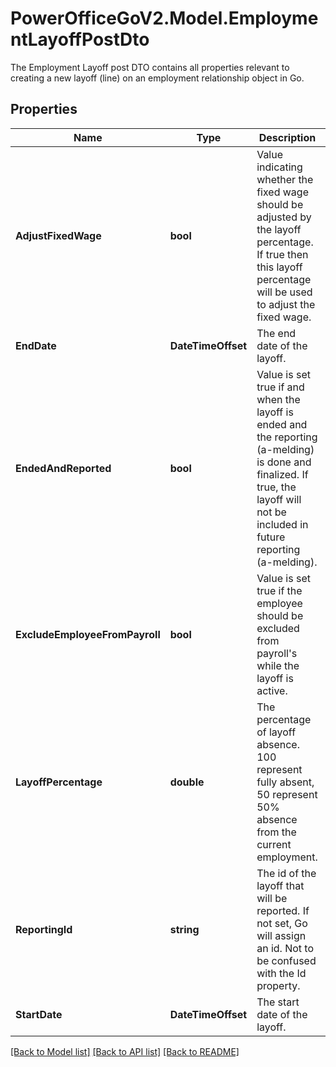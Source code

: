 # PowerOfficeGoV2.Model.EmploymentLayoffPostDto
The Employment Layoff post DTO contains all properties relevant to creating a new layoff (line) on an employment relationship object in Go.

## Properties

Name | Type | Description | Notes
------------ | ------------- | ------------- | -------------
**AdjustFixedWage** | **bool** | Value indicating whether the fixed wage should be adjusted by the layoff percentage.  If true then this layoff percentage will be used to adjust the fixed wage. | [optional] 
**EndDate** | **DateTimeOffset** | The end date of the layoff. | [optional] 
**EndedAndReported** | **bool** | Value is set true if and when the layoff is ended and the reporting (a-melding) is done and finalized.  If true, the layoff will not be included in future reporting (a-melding). | [optional] 
**ExcludeEmployeeFromPayroll** | **bool** | Value is set true if the employee should be excluded from payroll&#39;s while the layoff is active. | [optional] 
**LayoffPercentage** | **double** | The percentage of layoff absence.  100 represent fully absent,  50 represent 50% absence from the current employment. | 
**ReportingId** | **string** | The id of the layoff that will be reported.  If not set, Go will assign an id.  Not to be confused with the Id property. | [optional] 
**StartDate** | **DateTimeOffset** | The start date of the layoff. | 

[[Back to Model list]](../../README.md#documentation-for-models) [[Back to API list]](../../README.md#documentation-for-api-endpoints) [[Back to README]](../../README.md)

